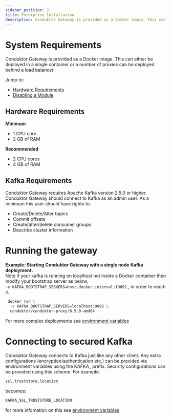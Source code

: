 ```yaml
---
sidebar_position: 2
title: Enterprise Installation
description: Conduktor Gateway is provided as a Docker image. This can either be deployed in a single container or a number of proxies can be deployed behind a load balancer.
---
```


# System Requirements

Conduktor Gateway is provided as a Docker image. This can either be deployed in a single container or a number of proxies can be deployed behind a load balancer.

Jump to:

- [Hardware Requirements](#hardware-requirements)
- [Disabling a Module](#disabling-a-module)

## Hardware Requirements

**Minimum**

- 1 CPU core
- 2 GB of RAM

**Recommended**

- 2 CPU cores
- 4 GB of RAM

## Kafka Requirements

Conduktor Gateway requires Apache Kafka version 2.5.0 or higher. 
Conduktor Gateway should connect to Kafka as an admin user. As a minimum this user should have rights to:
* Create/Delete/Alter topics
* Commit offsets
* Create/alter/delete consumer groups
* Describe cluster information

# Running the gateway

**Example: Starting Conduktor Gateway with a single node Kafka deployment.**  
 Note if your kafka is running on localhost not inside a Docker container then modify your bootstrap server as below,   
  ```-e KAFKA_BOOTSTRAP_SERVERS=host.docker.internal:19092``` , in order to reach it.

```bash
 docker run \
  -e KAFKA_BOOTSTRAP_SERVERS=localhost:9092 \
  conduktor/conduktor-proxy:0.5.0-amd64
```

For more complex deployments see [environment variables](../configuration/env-variables.md)

# Connecting to secured Kafka

Conduktor Gateway connects to Kafka just like any other client. Any extra configurations (encryption/authentication etc.) 
can be provided via environment variables using the KAFKA_ prefix. Security configurations can be provided using this 
scheme. For example:

```bash
ssl.truststore.location
```

becomes:

```bash
KAFKA_SSL_TRUSTSTORE_LOCATION
```

for more infomation on this see [environment variables](../configuration/env-variables.md)
